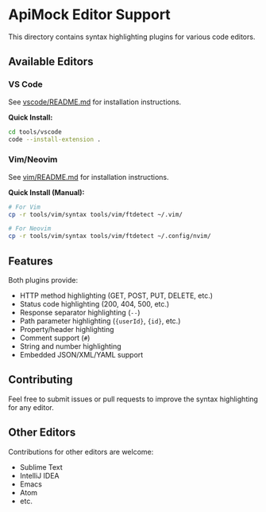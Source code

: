 # ApiMock Editor Support

This directory contains syntax highlighting plugins for various code editors.

## Available Editors

### VS Code
See [vscode/README.md](vscode/README.md) for installation instructions.

**Quick Install:**
```bash
cd tools/vscode
code --install-extension .
```

### Vim/Neovim
See [vim/README.md](vim/README.md) for installation instructions.

**Quick Install (Manual):**
```bash
# For Vim
cp -r tools/vim/syntax tools/vim/ftdetect ~/.vim/

# For Neovim
cp -r tools/vim/syntax tools/vim/ftdetect ~/.config/nvim/
```

## Features

Both plugins provide:
- HTTP method highlighting (GET, POST, PUT, DELETE, etc.)
- Status code highlighting (200, 404, 500, etc.)
- Response separator highlighting (`--`)
- Path parameter highlighting (`{userId}`, `{id}`, etc.)
- Property/header highlighting
- Comment support (`#`)
- String and number highlighting
- Embedded JSON/XML/YAML support

## Contributing

Feel free to submit issues or pull requests to improve the syntax highlighting for any editor.

## Other Editors

Contributions for other editors are welcome:
- Sublime Text
- IntelliJ IDEA
- Emacs
- Atom
- etc.
